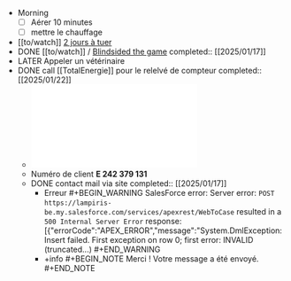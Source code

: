 - Morning
  * [ ] Aérer 10 minutes
  * [ ] mettre le chauffage
- [[to/watch]] [2 jours à tuer](https://www.allocine.fr/film/fichefilm_gen_cfilm=110575.html)
- DONE [[to/watch]] / [Blindsided the game](https://www.youtube.com/watch?v=N8sxm30HymU)
  completed:: [[2025/01/17]]
- LATER Appeler un vétérinaire
- DONE call [[TotalEnergie]] pour le relelvé de compteur
  completed:: [[2025/01/22]]
	- ![invoice-E25_00226070.pdf](../assets/invoice-E25_00226070_1737128153978_0.pdf)
	- Numéro de client **E 242 379 131**
	- DONE contact mail via site
	  completed::  [[2025/01/17]]
		- Erreur 
		  #+BEGIN_WARNING
		  SalesForce error: Server error: `POST https://lampiris-be.my.salesforce.com/services/apexrest/WebToCase` resulted in a `500 Internal Server Error` response: [{"errorCode":"APEX_ERROR","message":"System.DmlException: Insert failed. First exception on row 0; first error: INVALID (truncated...)
		  #+END_WARNING
		- +info 
		  #+BEGIN_NOTE
		  Merci ! Votre message a été envoyé.
		  #+END_NOTE